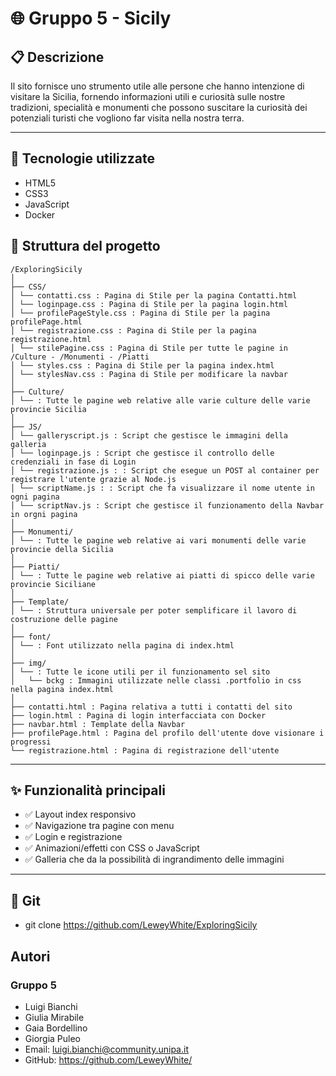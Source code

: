 # 🌐 Gruppo 5 - Sicily 
## 📋 Descrizione

Il sito fornisce uno strumento utile alle persone che hanno intenzione di visitare la Sicilia, fornendo informazioni utili e curiosità sulle nostre tradizioni, specialità e monumenti che possono suscitare la curiosità dei potenziali turisti che vogliono far visita nella nostra terra.

---

## 🚀 Tecnologie utilizzate

- HTML5  
- CSS3  
- JavaScript  
- Docker


## 📁 Struttura del progetto
```
/ExploringSicily
│
├── CSS/
│ └── contatti.css : Pagina di Stile per la pagina Contatti.html
│ └── loginpage.css : Pagina di Stile per la pagina login.html
│ └── profilePageStyle.css : Pagina di Stile per la pagina profilePage.html
│ └── registrazione.css : Pagina di Stile per la pagina registrazione.html
│ └── stilePagine.css : Pagina di Stile per tutte le pagine in /Culture - /Monumenti - /Piatti
│ └── styles.css : Pagina di Stile per la pagina index.html
│ └── stylesNav.css : Pagina di Stile per modificare la navbar
│ 
├── Culture/
│ └── : Tutte le pagine web relative alle varie culture delle varie provincie Sicilia
│
├── JS/
│ └── galleryscript.js : Script che gestisce le immagini della galleria 
│ └── loginpage.js : Script che gestisce il controllo delle credenziali in fase di Login
│ └── registrazione.js : : Script che esegue un POST al container per registrare l'utente grazie al Node.js
│ └── scriptName.js : : Script che fa visualizzare il nome utente in ogni pagina
│ └── scriptNav.js : Script che gestisce il funzionamento della Navbar in orgni pagina
│
├── Monumenti/
│ └── : Tutte le pagine web relative ai vari monumenti delle varie provincie della Sicilia
│
├── Piatti/
│ └── : Tutte le pagine web relative ai piatti di spicco delle varie provincie Siciliane
│
├── Template/
│ └── : Struttura universale per poter semplificare il lavoro di costruzione delle pagine
│
├── font/
│ └── : Font utilizzato nella pagina di index.html
│
├── img/   
│ └── : Tutte le icone utili per il funzionamento sel sito 
│   └── bckg : Immagini utilizzate nelle classi .portfolio in css nella pagina index.html
│ 
├── contatti.html : Pagina relativa a tutti i contatti del sito
├── login.html : Pagina di login interfacciata con Docker
├── navbar.html : Template della Navbar
├── profilePage.html : Pagina del profilo dell'utente dove visionare i progressi
└── registrazione.html : Pagina di registrazione dell'utente
```
---

## ✨ Funzionalità principali

- ✅ Layout index responsivo
- ✅ Navigazione tra pagine con menu
- ✅ Login e registrazione
- ✅ Animazioni/effetti con CSS o JavaScript
- ✅ Galleria che da la possibilità di ingrandimento delle immagini 

---

## 🧪 Git 

-   git clone https://github.com/LeweyWhite/ExploringSicily

## Autori
### Gruppo 5
- Luigi Bianchi
- Giulia Mirabile
- Gaia Bordellino
- Giorgia Puleo
- Email: luigi.bianchi@community.unipa.it
- GitHub: https://github.com/LeweyWhite/